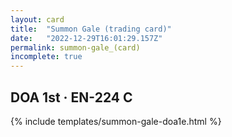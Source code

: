 ```yaml
---
layout: card
title:  "Summon Gale (trading card)"
date:   "2022-12-29T16:01:29.157Z"
permalink: summon-gale_(card)
incomplete: true
---
```


## DOA 1st &middot; EN-224 C

{% include templates/summon-gale-doa1e.html %}
